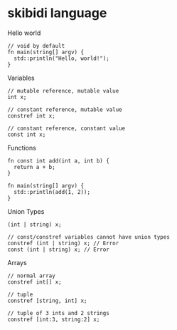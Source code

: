 # skibidi language

Hello world
```
// void by default
fn main(string[] argv) {
  std::println("Hello, world!");
}
```

Variables
```
// mutable reference, mutable value
int x;

// constant reference, mutable value
constref int x;

// constant reference, constant value
const int x;
```

Functions
```
fn const int add(int a, int b) {
  return a + b;
}

fn main(string[] argv) {
  std::println(add(1, 2));
}
```

Union Types
```
(int | string) x;

// const/constref variables cannot have union types
constref (int | string) x; // Error
const (int | string) x; // Error
```

Arrays
```
// normal array
constref int[] x;

// tuple
constref [string, int] x;

// tuple of 3 ints and 2 strings
constref [int:3, string:2] x;
```

